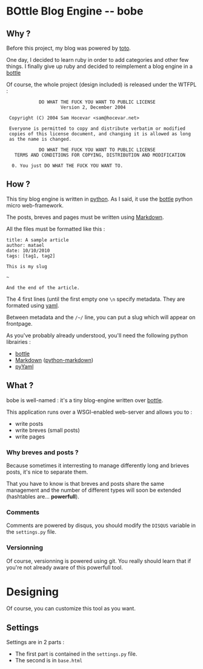 # BOttle Blog Engine -- bobe

## Why ?

Before this project, my blog was powered by [toto][].

One day, I decided to learn ruby in order to add categories and other few things.
I finally give up ruby and decided to reimplement a blog engine in a [bottle][]

Of course, the whole project (design included) is released under the WTFPL :


                DO WHAT THE FUCK YOU WANT TO PUBLIC LICENSE
                        Version 2, December 2004

     Copyright (C) 2004 Sam Hocevar <sam@hocevar.net>

     Everyone is permitted to copy and distribute verbatim or modified
     copies of this license document, and changing it is allowed as long
     as the name is changed.

                DO WHAT THE FUCK YOU WANT TO PUBLIC LICENSE
       TERMS AND CONDITIONS FOR COPYING, DISTRIBUTION AND MODIFICATION

      0. You just DO WHAT THE FUCK YOU WANT TO.



[toto]: http://cloudhead.io/toto
[bottle]: http://bottlepy.org

## How ?

This tiny blog engine is written in [python][].
As I said, it use the [bottle][] python micro web-framework.

The posts, breves and pages must be written using [Markdown][].

All the files must be formatted like this :

    title: A sample article
    author: matael
    date: 10/10/2010
    tags: [tag1, tag2]

    This is my slug

    ~

    And the end of the article.

The 4 first lines (until the first empty one `\n` specify metadata.
They are formated using [yaml][]. 

Between metadata and the `/~/` line, you can put a slug which will appear on frontpage.

As you've probably already understood, you'll need the following python librairies :

- [bottle][]
- [Markdown][] ([python-markdown][])
- [pyYaml][]

[python-markdown]: http://www.freewisdom.org/projects/python-markdown
[python]: http://python.org
[Markdown]: http://daringfireball.net/projects/markdown
[yaml]:http://www.yaml.org
[pyYaml]: http://pyyaml.org

## What ?

bobe is well-named : it's a tiny blog-engine written over [bottle][].

This application runs over a WSGI-enabled web-server and allows you to :

- write posts
- write breves (small posts)
- write pages

### Why breves and posts ?

Because sometimes it interresting to manage differently long and brieves posts, it's nice to separate them.

That you have to know is that breves and posts share the same management and the number of different types will soon be extended (hashtables are... __powerfull__).

### Comments

Comments are powered by disqus, you should modify the `DISQUS` variable in the `settings.py` file.

### Versionning

Of course, versionning is powered using git. You really should learn that if you're not already aware of this powerfull tool.


# Designing

Of course, you can customize this tool as you want.

## Settings

Settings are in 2 parts :

- The first part is contained in the `settings.py` file.
- The second is in `base.html`
